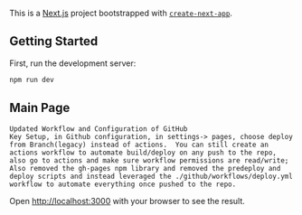 This is a [Next.js](https://nextjs.org/) project bootstrapped with [`create-next-app`](https://github.com/vercel/next.js/tree/canary/packages/create-next-app).

## Getting Started

First, run the development server:

```bash
npm run dev

```
## Main Page
    Updated Workflow and Configuration of GitHub
    Key Setup, in Github configuration, in settings-> pages, choose deploy from Branch(legacy) instead of actions.  You can still create an actions workflow to automate build/deploy on any push to the repo, also go to actions and make sure workflow permissions are read/write; Also removed the gh-pages npm library and removed the predeploy and deploy scripts and instead leveraged the ./github/workflows/deploy.yml workflow to automate everything once pushed to the repo.


Open [http://localhost:3000](http://localhost:3000) with your browser to see the result.

